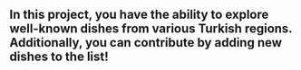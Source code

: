 ## In this project, you have the ability to explore well-known dishes from various Turkish regions. Additionally, you can contribute by adding new dishes to the list!


